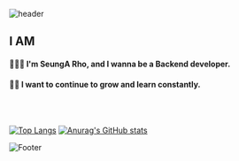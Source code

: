 ![header](https://capsule-render.vercel.app/api?type=waving&color=000000&height=150&section=header&text=SeungA_Rho&fontColor=ffffff&fontAlignY=35&fontSize=50&animation=twinkling)

## I AM
#### 👩🏻‍💻 I'm SeungA Rho, and I wanna be a Backend developer.
#### ✍🏻 I want to continue to grow and learn constantly.

<br />


<br />


[![Top Langs](https://github-readme-stats.vercel.app/api/top-langs/?username=RhoSeungA)](https://github.com/RhoSeungA/RhoSeungA) [![Anurag's GitHub stats](https://github-readme-stats.vercel.app/api?username=RhoSeungA)](https://github.com/RhoSeungA/RhoSeungA)

![Footer](https://capsule-render.vercel.app/api?type=waving&color=000000&height=150&section=footer)



<!--
![SeungA's GitHub stats](https://github-readme-stats.vercel.app/api?username=RhoSeungA&theme=buefy&show_icons=true)
-->





